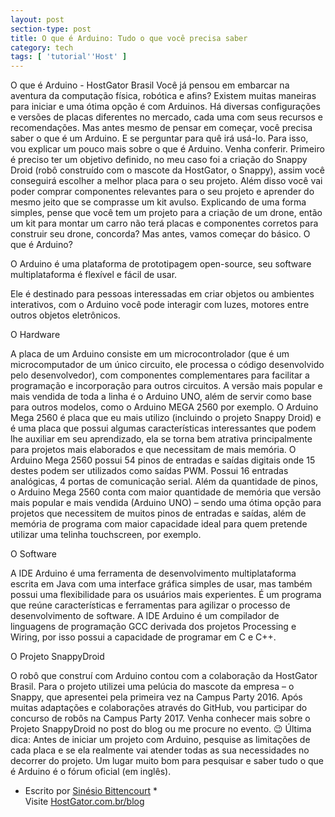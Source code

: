 ```yaml
---
layout: post
section-type: post
title: O que é Arduino: Tudo o que você precisa saber
category: tech
tags: [ 'tutorial''Host' ]
---
```


 
 O que é Arduino - HostGator Brasil
Você já pensou em embarcar na aventura da computação física, robótica e afins? Existem muitas maneiras para iniciar e uma ótima opção é com Arduinos. Há diversas configurações e versões de placas diferentes no mercado, cada uma com seus recursos e recomendações. Mas antes mesmo de pensar em começar, você precisa saber o que é um Arduino. E se perguntar para quê irá usá-lo. Para isso, vou explicar um pouco mais sobre o que é Arduino. Venha conferir.
Primeiro é preciso ter um objetivo definido, no meu caso foi a criação do Snappy Droid (robô construído com o mascote da HostGator, o Snappy), assim você conseguirá escolher a melhor placa para o seu projeto. Além disso você vai poder comprar componentes relevantes para o seu projeto e aprender do mesmo jeito que se comprasse um kit avulso.
Explicando de uma forma simples, pense que você tem um projeto para a criação de um drone, então um kit para montar um carro não terá placas e componentes corretos para construir seu drone, concorda? Mas antes, vamos começar do básico.
O que é Arduino?

O Arduino é uma plataforma de prototipagem open-source, seu software multiplataforma é flexível e fácil de usar. 

Ele é destinado para pessoas interessadas em criar objetos ou ambientes interativos, com o Arduino você pode interagir com luzes, motores entre outros objetos eletrônicos.

O Hardware

A placa de um Arduino consiste em um microcontrolador (que é um microcomputador de um único circuito, ele processa o código desenvolvido pelo desenvolvedor), com componentes complementares para facilitar a programação e incorporação para outros circuitos.
A versão mais popular e mais vendida de toda a linha é o Arduino UNO, além de servir como base para outros modelos, como o Arduino MEGA 2560 por exemplo. O Arduino Mega 2560 é placa que eu mais utilizo (incluindo o projeto Snappy Droid) e é uma placa que possui algumas características interessantes que podem lhe auxiliar em seu aprendizado, ela se torna bem atrativa principalmente para projetos mais elaborados e que necessitam de mais memória.
O Arduino Mega 2560 possui 54 pinos de entradas e saídas digitais onde 15 destes podem ser utilizados como saídas PWM. Possui 16 entradas analógicas, 4 portas de comunicação serial.
Além da quantidade de pinos, o Arduino Mega 2560 conta com maior quantidade de memória que versão mais popular e mais vendida (Arduino UNO) – sendo uma ótima opção para projetos que necessitem de muitos pinos de entradas e saídas, além de memória de programa com maior capacidade ideal para quem pretende utilizar uma telinha touchscreen, por exemplo.

O Software

A IDE Arduino é uma ferramenta de desenvolvimento multiplataforma escrita em Java com uma interface gráfica simples de usar, mas também possui uma flexibilidade para os usuários mais experientes. É um programa que reúne características e ferramentas para agilizar o processo de desenvolvimento de software.
A IDE Arduino é um compilador de linguagens de programação GCC derivada dos projetos Processing e Wiring, por isso possui a capacidade de programar em C e C++.

O Projeto SnappyDroid

O robô que construí com Arduino contou com a colaboração da HostGator Brasil. Para o projeto utilizei uma pelúcia do mascote da empresa – o Snappy, que apresentei pela primeira vez na Campus Party 2016.
Após muitas adaptações e colaborações através do GitHub, vou participar do concurso de robôs na Campus Party 2017. Venha conhecer mais sobre o Projeto SnappyDroid no post do blog ou me procure no evento. 😉
Última dica: Antes de iniciar um projeto com Arduino, pesquise as limitações de cada placa e se ela realmente vai atender todas as sua necessidades no decorrer do projeto. Um lugar muito bom para pesquisar e saber tudo o que é Arduino é o fórum oficial (em inglês).

* Escrito por [Sinésio Bittencourt](https://sinesio.com.br) * </br >
Visite [HostGator.com.br/blog](https://blog.hostgator.com.br/o-que-rolou-na-campus-party-2016/)
